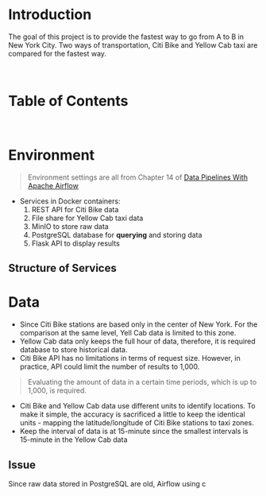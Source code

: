 <!-- omit in toc -->
# Introduction

The goal of this project is to provide the fastest way to go from A to B in New York City. Two ways of transportation, Citi Bike and Yellow Cab taxi are compared for the fastest way.

<br />

<!-- omit in toc -->
# Table of Contents

<br />


# Environment
> Environment settings are all from Chapter 14 of [Data Pipelines With Apache Airflow](https://github.com/BasPH/data-pipelines-with-apache-airflow)

* Services in Docker containers:
  1. REST API for Citi Bike data
  2. File share for Yellow Cab taxi data
  3. MinIO to store raw data
  4. PostgreSQL database for **querying** and storing data
  5. Flask API to display results


## Structure of Services



# Data
* Since Citi Bike stations are based only in the center of New York. For the comparison at the same level, Yell Cab data is limited to this zone.
* Yellow Cab data only keeps the full hour of data, therefore, it is required database to store historical data.
* Citi Bike API has no limitations in terms of request size. However, in practice, API could limit the number of results to 1,000. 
> Evaluating the amount of data in a certain time periods, which is up to 1,000, is required.
* Citi Bike and Yellow Cab data use different units to identify locations. To make it simple, the accuracy is sacrificed a little to keep the identical units - mapping the latitude/longitude of Citi Bike stations to taxi zones.
* Keep the interval of data is at 15-minute since the smallest intervals is 15-minute in the Yellow Cab data


## Issue
Since raw data stored in PostgreSQL are old, Airflow using c